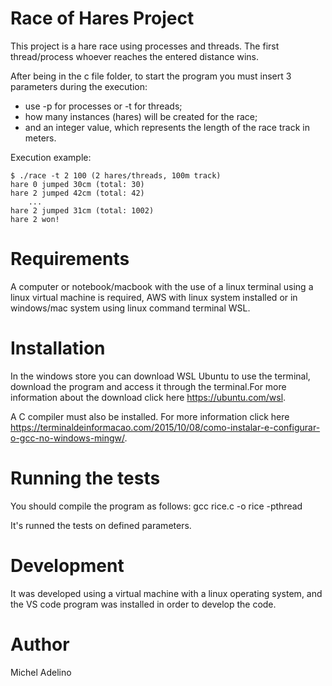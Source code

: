 # Race of Hares Project

This project is a hare race using processes and threads. The first thread/process
whoever reaches the entered distance wins.

After being in the c file folder, to start the program you must insert 3 parameters during the execution:
- use -p for processes or -t for threads;
- how many instances (hares) will be created for the race;
- and an integer value, which represents the length of the race track in meters.

Execution example:

    $ ./race -t 2 100 (2 hares/threads, 100m track)
    hare 0 jumped 30cm (total: 30)
    hare 2 jumped 42cm (total: 42)
        ...
    hare 2 jumped 31cm (total: 1002)
    hare 2 won!

# Requirements
A computer or notebook/macbook with the use of a linux terminal using a linux virtual machine is required, AWS with linux system installed or in windows/mac system using linux command terminal WSL.

# Installation

In the windows store you can download WSL Ubuntu to use the terminal, download the program and access it through the terminal.For more information about the download click here <https://ubuntu.com/wsl>.

A C compiler must also be installed. For more information click here <https://terminaldeinformacao.com/2015/10/08/como-instalar-e-configurar-o-gcc-no-windows-mingw/>.

# Running the tests

You should compile the program as follows: gcc rice.c -o rice -pthread

It's runned the tests on defined parameters.

# Development

It was developed using a virtual machine with a linux operating system, and the VS code program was installed in order to develop the code.

# Author

Michel Adelino